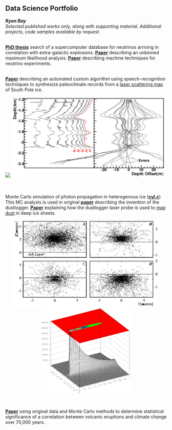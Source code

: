 ## Data Science Portfolio

**_Ryan Bay_**<br>
*Selected published works only, along with supporting material. Additional projects, code samples available by request.*<br><br>


[**PhD thesis**](https://github.com/ry4nb4y/DS-portfolio/blob/master/bay_thesis.pdf) search of a supercomputer database for neutrinos arriving in correlation with extra-galactic explosions.  [**Paper**](https://arxiv.org/abs/1412.6510) describing an unbinned maximum likelihood analysis. [**Paper**](https://arxiv.org/abs/1803.05390) describing machine techniques for neutrino experiments.<br><br>

[**Paper**](https://github.com/ry4nb4y/DS-portfolio/blob/master/2009JD013741.pdf) describing an automated custom algorithm using speech-recognition techniques to synthesize paleoclimate records from a [laser scattering map](http://icecube.berkeley.edu/~bay/dustmap/) of South Pole ice.

<img src="https://github.com/ry4nb4y/DS-portfolio/blob/master/graphics/movie.gif" width="350"> <img src="https://github.com/ry4nb4y/DS-portfolio/blob/master/graphics/warp.png" width="480"><br><br><br>

Monte Carlo simulation of photon propagation in heterogenous ice ([**cyl.c**](https://github.com/ry4nb4y/DS-portfolio/blob/master/cyl.c)) This MC analysis is used in original [**paper**](https://github.com/ry4nb4y/DS-portfolio/blob/master/GRL2001.pdf) describing the invention of the dustlogger.  [**Paper**](https://github.com/ry4nb4y/DS-portfolio/blob/master/t13J068.pdf) explaining how the dustlogger laser probe is used to [map dust](http://icecube.berkeley.edu/~bay/dustmap/) in deep ice sheets.  
<p align="center"> <img src="https://github.com/ry4nb4y/DS-portfolio/blob/master/graphics/mc.png" width="450"> <img src="https://github.com/ry4nb4y/DS-portfolio/blob/master/graphics/focus.png" width="280"> </p><br>
 
[**Paper**](https://github.com/ry4nb4y/DS-portfolio/blob/master/2009JD013741.pdf) using original data and Monte Carlo methods to determine statistical significance of a correlation between volcanic eruptions and climate change over 70,000 years.

